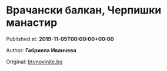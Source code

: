 
# Врачански балкан, Черпишки манастир

Published at: **2019-11-05T00:00:00+00:00**

Author: **Габриела Иванчева**

Original: [btvnovinite.bg](https://btvnovinite.bg/az-reporterut/priroda/vrachanski-balkan-cherpishki-manastir_536921.html)


